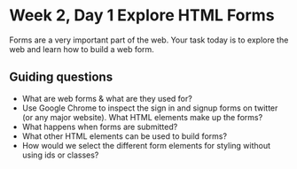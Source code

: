 # Week 2, Day 1 Explore HTML Forms

Forms are a very important part of the web. Your task today is to explore the web and learn how to build a web form.

## Guiding questions

- What are web forms & what are they used for?
- Use Google Chrome to inspect the sign in and signup forms on twitter (or any major website). What HTML elements make up the forms?
- What happens when forms are submitted?
- What other HTML elements can be used to build forms?
- How would we select the different form elements for styling without using ids or classes?